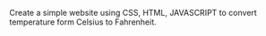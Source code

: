 Create a simple website using CSS, HTML,
JAVASCRIPT to convert temperature form
Celsius to Fahrenheit.
